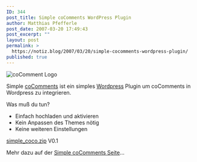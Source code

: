 ```yaml
---
ID: 344
post_title: Simple coComments WordPress Plugin
author: Matthias Pfefferle
post_date: 2007-03-20 17:49:43
post_excerpt: ""
layout: post
permalink: >
  https://notiz.blog/2007/03/20/simple-cocomments-wordpress-plugin/
published: true
---
```

<img src='http://notiz.blog/wp-content/uploads/2007/03/cocomments-logo.gif' alt='coComment Logo' class="noborder" />

Simple <a href="http://cocomments.com/">coComments</a> ist ein simples <a href="http://wordpress.org">Wordpress</a> Plugin um coComments in Wordpress zu integrieren.

Was muß du tun?
<ul>
<li>Einfach hochladen und aktivieren</li>
<li>Kein Anpassen des Themes nötig</li>
<li>Keine weiteren Einstellungen</li>
</ul>

<div class="download"><a href='http://notiz.blog/wp-content/uploads/2007/03/simple_coco.zip' title='simple_coco.zip' onclick='javascript:urchinTracker ("/downloads/simple_coco");'>simple_coco.zip</a> V0.1</div>

Mehr dazu auf der <a href="http://notiz.blog/projects/simple-cocomments/">Simple coComments Seite</a>...